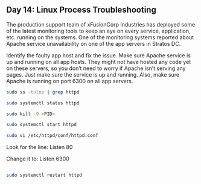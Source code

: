 ## Day 14: Linux Process Troubleshooting

The production support team of xFusionCorp Industries has deployed some of the latest monitoring tools to keep an eye on every service, application, etc. running on the systems. One of the monitoring systems reported about Apache service unavailability on one of the app servers in Stratos DC.

Identify the faulty app host and fix the issue. Make sure Apache service is up and running on all app hosts. They might not have hosted any code yet on these servers, so you don’t need to worry if Apache isn’t serving any pages. Just make sure the service is up and running. Also, make sure Apache is running on port 6300 on all app servers.

```bash
sudo ss -tulnp | grep httpd

sudo systemctl status httpd

sudo kill -9 <PID>

sudo systemctl start httpd

sudo vi /etc/httpd/conf/httpd.conf
```

Look for the line:
Listen 80

Change it to:
Listen 6300

```bash

sudo systemctl restart httpd

```
